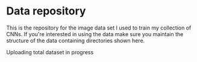 # Data repository 
This is the repository for the image data set I used to train my collection of CNNs. 
If you're interested in using the data make sure you maintain the structure of the data containing directories
shown here.


Uploading total dataset in progress

